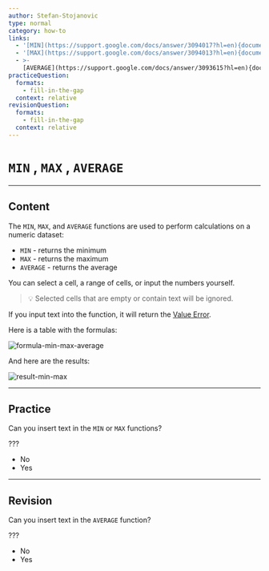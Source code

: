 ```yaml
---
author: Stefan-Stojanovic
type: normal
category: how-to
links:
  - '[MIN](https://support.google.com/docs/answer/3094017?hl=en){documentation}'
  - '[MAX](https://support.google.com/docs/answer/3094013?hl=en){documentation}'
  - >-
    [AVERAGE](https://support.google.com/docs/answer/3093615?hl=en){documentation}
practiceQuestion:
  formats:
    - fill-in-the-gap
  context: relative
revisionQuestion:
  formats:
    - fill-in-the-gap
  context: relative
---
```


# `MIN` , `MAX` , `AVERAGE`


---

## Content

The `MIN`, `MAX`, and `AVERAGE` functions are used to perform calculations on a numeric dataset:

- `MIN` - returns the minimum
- `MAX` - returns the maximum
- `AVERAGE` - returns the average

You can select a cell, a range of cells, or input the numbers yourself.

> 💡 Selected cells that are empty or contain text will be ignored.

If you input text into the function, it will return the [Value Error](https://www.enki.com/glossary/spreadsheets/value-error).

Here is a table with the formulas:

![formula-min-max-average](https://img.enkipro.com/f802d2236caee3a202c89fa80900b303.png)

And here are the results: 

![result-min-max](https://img.enkipro.com/42551f870c015f9013622e86fd37badc.png)


---

## Practice

Can you insert text in the `MIN` or `MAX` functions?

???

- No
- Yes


---

## Revision

Can you insert text in the `AVERAGE` function?

???

- No
- Yes
